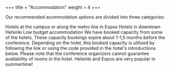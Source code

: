 +++
title = "Accommodation"
weight = 4
+++

Our recommended acommodation options are divided into three categories:

Hotels at the campus or along the metro line in Espoo
Hotels in downtown Helsinki
Low budget accommodation
We have booked capacity from some of the hotels. These capacity bookings expire about 1-1,5 months before the conference. Depending on the hotel, this booked capacity is utilized by following the link or using the code provided in the hotel's introductions below. Please note that the conference organizers cannot guarantee availability of rooms in the hotel. Helsinki and Espoo are very popular in summertime!